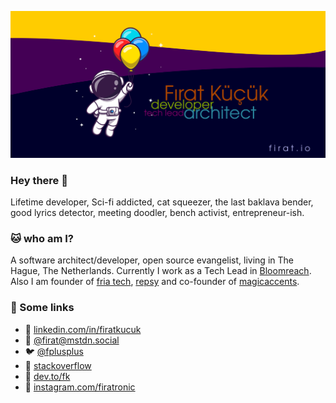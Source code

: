 <a href="https://firat.io" target="_blank"><img src="https://github.com/firatkucuk/firatkucuk/raw/main/img/background.png" /></a>

### Hey there 👋

Lifetime developer, Sci-fi addicted, cat squeezer, the last baklava bender, good lyrics detector, meeting doodler, bench activist, entrepreneur-ish.

### :cat: who am I?

A software architect/developer, open source evangelist, living in The Hague, The Netherlands. Currently I work as a Tech Lead in <a href="https://bloomreach.com" target="_blank">Bloomreach</a>. Also I am founder of <a href="https://fria.io" target="_blank">fria tech</a>, <a href="https://repsy.io" target="_blank">repsy</a> and co-founder of <a href="https://magicaccents.com" target="_blank">magicaccents</a>.

### :panda_face: Some links

- :necktie: <a href="https://linkedin.com/in/firatkucuk">linkedin.com/in/firatkucuk</a>
- :elephant: <a href="https://mstdn.social/@firat">@firat@mstdn.social</a>
- :bird: <a href="https://twitter.com/fplusplus">@fplusplus</a>
- :bug: <a href="https://stackoverflow.com/users/159837/f%c4%b1rat-k%c3%bc%c3%a7%c3%bck">stackoverflow</a>
- :penguin: <a href="https://dev.to/fk">dev.to/fk</a>
- :monkey: <a href="https://instagram.com/firatronic">instagram.com/firatronic</a>
